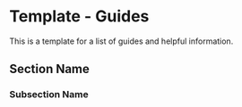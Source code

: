 <!-- ======================================== template-guides.md Start ======================================== -->


<!-- ------------------------------ Intro Start ------------------------------ -->

# Template - Guides

This is a template for a list of guides and helpful information.

<!-- ------------------------------ Intro End ------------------------------ -->


<!-- ------------------------------ Section Start ------------------------------ -->

## Section Name

<!-- ++++++++++++++++++++ Subsection Start ++++++++++++++++++++ -->

### Subsection Name


<!-- ++++++++++++++++++++ Subsection End ++++++++++++++++++++ -->

<!-- ------------------------------ Section End ------------------------------ -->


<!-- ------------------------------ Outro Start ------------------------------ -->

<!-- ------------------------------ Outro End ------------------------------ -->


<!-- ======================================== template-guides.md End ======================================== -->
